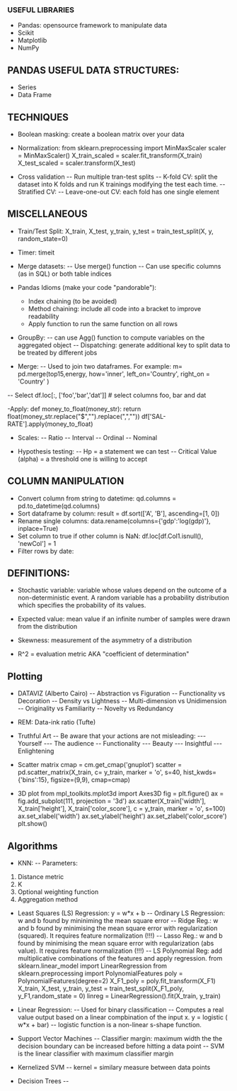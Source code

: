 ### USEFUL LIBRARIES
- Pandas: opensource framework to manipulate data
- Scikit
- Matplotlib
- NumPy

## PANDAS USEFUL DATA STRUCTURES:
- Series
- Data Frame

## TECHNIQUES
- Boolean masking: create a boolean matrix over your data

- Normalization:
		from sklearn.preprocessing import MinMaxScaler
		scaler = MinMaxScaler()
		X_train_scaled = scaler.fit_transform(X_train)
		X_test_scaled = scaler.transform(X_test)
		
- Cross validation
-- Run multiple tran-test splits 
-- K-fold CV: split the dataset into K folds and run K trainings modifying the test each time.
-- Stratified CV:
-- Leave-one-out CV: each fold has one single element

## MISCELLANEOUS
- Train/Test Split:
	X_train, X_test, y_train, y_test = train_test_split(X, y, random_state=0)

- Timer:
	timeit

- Merge datasets:
-- Use merge() function
-- Can use specific columns (as in SQL) or both table indices

- Pandas Idioms (make your code "pandorable"):
    - Index chaining (to be avoided)
    - Method chaining: include all code into a bracket to improve readability
    - Apply function to run the same function on all rows

- GroupBy:
-- can use Agg() function to compute variables on the aggregated object
-- Dispatching: generate additional key to split data to be treated by different jobs
  
- Merge:
-- Used to join two dataframes. For example: 
	m= pd.merge(top15,energy, how='inner', left_on='Country', right_on = 'Country' )

-- Select
	df.loc[:, ['foo','bar','dat']] # select columns foo, bar and dat

-Apply:
	def money_to_float(money_str):
    	return float(money_str.replace("$","").replace(",",""))
	df['SAL-RATE'].apply(money_to_float)

- Scales:
-- Ratio
-- Interval
-- Ordinal
-- Nominal

- Hypothesis testing:
-- Hp = a statement we can test
-- Critical Value (alpha) = a threshold one is willing to accept


## COLUMN MANIPULATION
- Convert column from string to datetime:
	qd.columns = pd.to_datetime(qd.columns)
- Sort dataframe by column:
	result = df.sort(['A', 'B'], ascending=[1, 0])
- Rename single columns:
	data.rename(columns={'gdp':'log(gdp)'}, inplace=True)
- Set column to true if other column is NaN:
	df.loc[df.Col1.isnull(), 'newCol'] = 1
- Filter rows by date:
	
## DEFINITIONS:
- Stochastic variable: variable whose values depend on the outcome of a non-deterministic event. A random variable has a probability distribution which specifies the probability of its values.

- Expected value: mean value if an infinite number of samples were drawn from the distribution

- Skewness: measurement of the asymmetry of a distribution

- R^2 = evaluation metric AKA "coefficient of determination"


## Plotting

- DATAVIZ (Alberto Cairo)
-- Abstraction vs Figuration
-- Functionality vs Decoration
-- Density vs Lightness
-- Multi-dimension vs Unidimension
-- Originality vs Familiarity
-- Novelty vs Redundancy

- REM: Data-ink ratio (Tufte)

- Truthful Art
-- Be aware that your actions are not misleading:
--- Yourself
--- The audience
-- Functionality
--- Beauty
--- Insightful
--- Enlightening

- Scatter matrix
	cmap = cm.get_cmap('gnuplot')
	scatter = pd.scatter_matrix(X_train, c= y_train, marker = 'o', s=40, hist_kwds={'bins':15}, figsize=(9,9), cmap=cmap)

- 3D plot
	from mpl_toolkits.mplot3d import Axes3D
	fig = plt.figure()
	ax = fig.add_subplot(111, projection = '3d')
	ax.scatter(X_train['width'], X_train['height'], X_train['color_score'], c = y_train, marker = 'o', s=100)
	ax.set_xlabel('width')
	ax.set_ylabel('height')
	ax.set_zlabel('color_score')
	plt.show()

## Algorithms
- KNN:
-- Parameters: 
1. Distance metric
2. K
3. Optional weighting function
4. Aggregation method

- Least Squares (LS) Regression: y = w*x + b
-- Ordinary LS Regression: w and b found by mininiming the mean square error
-- Ridge Reg.: w and b found by minimising the mean square error with regularization (squared). It requires feature normalization (!!!)
-- Lasso Reg.: w and b found by minimising the mean square error with regularization (abs value). It requires feature normalization (!!!)
-- LS Polynomial Reg: add multiplicative combinations of the features and apply regression. 
	from sklearn.linear_model import LinearRegression
	from sklearn.preprocessing import PolynomialFeatures
	poly = PolynomialFeatures(degree=2)
	X_F1_poly = poly.fit_transform(X_F1)
	X_train, X_test, y_train, y_test = train_test_split(X_F1_poly, y_F1,random_state = 0)
	linreg = LinearRegression().fit(X_train, y_train)

- Linear Regression: 
-- Used for binary classification
-- Computes a real value output based on a linear compbination of the input x. y = logistic ( w*x + bar)
-- logistic function is a non-linear s-shape function. 

- Support Vector Machines
-- Classifier margin: maximum width the the decision boundary can be increased before hitting a data point
--  SVM is the linear classifier with maximum classifier margin

- Kernelized SVM
-- kernel = similary measure between data points

- Decision Trees
-- 

